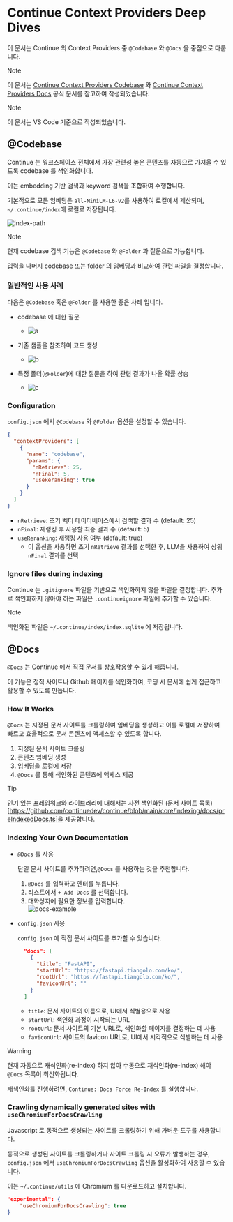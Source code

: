 # Continue Context Providers Deep Dives

이 문서는 Continue 의 Context Providers 중 `@Codebase` 와 `@Docs` 을 중점으로 다룹니다.

> [!NOTE]
> 이 문서는 [Continue Context Providers Codebase](https://docs.continue.dev/customize/deep-dives/codebase) 와 [Continue Context Providers Docs](https://docs.continue.dev/customize/deep-dives/docs) 공식 문서를 참고하여 작성되었습니다.

> [!NOTE]
> 이 문서는 VS Code 기준으로 작성되었습니다.

## @Codebase

Continue 는 워크스페이스 전체에서 가장 관련성 높은 콘텐츠를 자동으로 가져올 수 있도록 codebase 를 색인화합니다.

이는 embedding 기반 검색과 keyword 검색을 조합하여 수행합니다.

기본적으로 모든 임베딩은 `all-MiniLM-L6-v2`를 사용하여 로컬에서 계산되며, `~/.continue/index`에 로컬로 저장됩니다.

![index-path](./assets/index-path.png "index-path")

>[!NOTE]
> 현재 codebase 검색 기능은 `@Codebase` 와 `@Folder` 과 질문으로 가능합니다.
>
> 입력을 나머지 codebase 또는 folder 의 임베딩과 비교하여 관련 파일을 결정합니다.

### 일반적인 사용 사례

다음은 `@Codebase` 혹은 `@Folder` 를 사용한 좋은 사례 입니다.

- codebase 에 대한 질문
    - ![a](./assets/a.png "example1")

- 기존 샘플을 참조하여 코드 생성
    - ![b](./assets/b.png "example2")

- 특정 폴더(`@Folder`)에 대한 질문을 하여 관련 결과가 나올 확률 상승
    - ![c](./assets/c.png "example3")


### Configuration

`config.json` 에서 `@Codebase` 와 `@Folder` 옵션을 설정할 수 있습니다.

```json
{
  "contextProviders": [
    {
      "name": "codebase",
      "params": {
        "nRetrieve": 25,
        "nFinal": 5,
        "useReranking": true
      }
    }
  ]
}
```

- `nRetrieve`: 초기 벡터 데이터베이스에서 검색할 결과 수 (default: 25)
- `nFinal`: 재랭킹 후 사용할 최종 결과 수 (default: 5)
- `useReranking`: 재랭킹 사용 여부 (default: true)
    - 이 옵션을 사용하면 초기 `nRetrieve` 결과를 선택한 후, LLM을 사용하여 상위 `nFinal` 결과를 선택 

### Ignore files during indexing

Continue 는 `.gitignore` 파일을 기반으로 색인화하지 않을 파일을 결정합니다.
추가로 색인화하지 않아야 하는 파일은 `.continueignore` 파일에 추가할 수 있습니다.

>[!NOTE]
> 색인화된 파일은 `~/.continue/index/index.sqlite` 에 저장됩니다.

## @Docs

`@Docs` 는 Continue 에서 직접 문서를 상호작용할 수 있게 해줍니다.

이 기능은 정적 사이트나 Github 페이지를 색인화하여, 코딩 시 문서에 쉽게 접근하고 활용할 수 있도록 만듭니다.

### How It Works

`@Docs` 는 지정된 문서 사이트를 크롤링하여 임베딩을 생성하고 이를 로컬에 저장하여 빠르고 효율적으로 문서 콘텐츠에 액세스할 수 있도록 합니다.

  1. 지정된 문서 사이트 크롤링
  2. 콘텐츠 임베딩 생성
  3. 임베딩을 로컬에 저장
  4. `@Docs` 를 통해 색인화된 콘텐츠에 액세스 제공

> [!TIP]
> 인기 있는 프레임워크와 라이브러리에 대해서는 사전 색인화된 (문서 사이트 목록)[https://github.com/continuedev/continue/blob/main/core/indexing/docs/preIndexedDocs.ts]을 제공합니다.

### Indexing Your Own Documentation

- `@Docs` 를 사용

  단일 문서 사이트를 추가하려면,`@Docs` 를 사용하는 것을 추천합니다.

  1. `@Docs` 를 입력하고 엔터를 누릅니다.
  2. 리스트에서 `+ Add Docs` 를 선택합니다.
  3. 대화상자에 필요한 정보를 입력합니다.  
    ![docs-example](./assets/docs-example.png "docs-example")

- `config.json` 사용

  `config.json` 에 직접 문서 사이트를 추가할 수 있습니다.

  ```json
    "docs": [
      {
        "title": "FastAPI",
        "startUrl": "https://fastapi.tiangolo.com/ko/",
        "rootUrl": "https://fastapi.tiangolo.com/ko/",
        "faviconUrl": ""
      }
    ]
  ```
  - `title`: 문서 사이트의 이름으로, UI에서 식별용으로 사용
  - `startUrl`: 색인화 과정이 시작되는 URL
  - `rootUrl`: 문서 사이트의 기본 URL로, 색인화할 페이지를 결정하는 데 사용
  - `faviconUrl`: 사이트의 favicon URL로, UI에서 시각적으로 식별하는 데 사용

> [!WARNING]
> 현재 자동으로 재식인화(re-index) 하지 않아 수동으로 재식인화(re-index) 해야 `@Docs` 목록이 최신화됩니다.
>
> 재색인화를 진행하려면, `Continue: Docs Force Re-Index` 를 실행합니다.


### Crawling dynamically generated sites with `useChromiumForDocsCrawling`

Javascript 로 동적으로 생성되는 사이트를 크롤링하기 위해 가벼운 도구를 사용합니다.

동적으로 생성된 사이트를 크롤링하거나 사이트 크롤링 시 오류가 발생하는 경우, `config.json` 에서 `useChromiumForDocsCrawling` 옵션을 활성화하여 사용할 수 있습니다.

이는 `~/.continue/utils` 에 Chromium 를 다운로드하고 설치합니다.
```json
"experimental": {
    "useChromiumForDocsCrawling": true
}
```